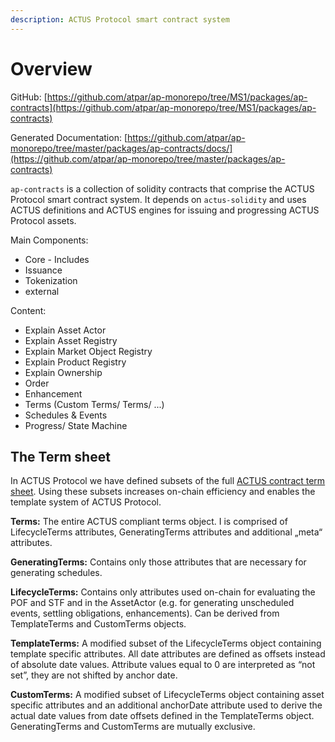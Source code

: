 ```yaml
---
description: ACTUS Protocol smart contract system
---
```


# Overview

GitHub: [https://github.com/atpar/ap-monorepo/tree/MS1/packages/ap-contracts](https://github.com/atpar/ap-monorepo/tree/MS1/packages/ap-contracts)

Generated Documentation: [https://github.com/atpar/ap-monorepo/tree/master/packages/ap-contracts/docs/](https://github.com/atpar/ap-monorepo/tree/master/packages/ap-contracts)

`ap-contracts` is a collection of solidity contracts that comprise the ACTUS Protocol smart contract system. It depends on `actus-solidity` and uses ACTUS definitions and ACTUS engines for issuing and progressing ACTUS Protocol assets.

Main Components:

* Core - Includes 
* Issuance
* Tokenization
* external

Content:

* Explain Asset Actor
* Explain Asset Registry
* Explain Market Object Registry
* Explain Product Registry
* Explain Ownership
* Order
* Enhancement
* Terms \(Custom Terms/ Terms/ ...\)
* Schedules & Events
* Progress/ State Machine





## The Term sheet

In ACTUS Protocol we have defined subsets of the full [ACTUS contract term sheet](https://github.com/actusfrf/actus-dictionary/blob/master/actus-dictionary-terms.json). Using these subsets increases on-chain efficiency and enables the template system of ACTUS Protocol.

**Terms:** The entire ACTUS compliant terms object. I is comprised of LifecycleTerms attributes, GeneratingTerms attributes and additional „meta“ attributes.

**GeneratingTerms:** Contains only those attributes that are necessary for generating schedules.

**LifecycleTerms:** Contains only attributes used on-chain for evaluating the POF and STF and in the AssetActor \(e.g. for generating unscheduled events, settling obligations, enhancements\). Can be derived from TemplateTerms and CustomTerms objects.

**TemplateTerms:** A modified subset of the LifecycleTerms object containing template specific attributes. All date attributes are defined as offsets instead of absolute date values. Attribute values equal to 0 are interpreted as “not set”, they are not shifted by anchor date.

**CustomTerms:** A modified subset of LifecycleTerms object containing asset specific attributes and an additional anchorDate attribute used to derive the actual date values from date offsets defined in the TemplateTerms object. GeneratingTerms and CustomTerms are mutually exclusive.


